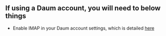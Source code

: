 ## If using a Daum account, you will need to below things

- Enable IMAP in your Daum account settings, which is detailed [here](https://mail.daum.net/#setting/POP3IMAP)
